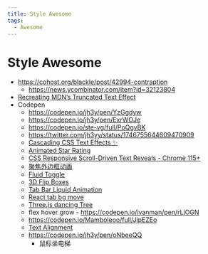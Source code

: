 ```yaml
---
title: Style Awesome
tags:
  - Awesome
---
```


# Style Awesome

- https://cohost.org/blackle/post/42994-contraption
  - https://news.ycombinator.com/item?id=32123804
- [Recreating MDN’s Truncated Text Effect](https://css-tricks.com/recreating-mdns-truncated-text-effect/)
- Codepen
  - https://codepen.io/jh3y/pen/YzGgdyw
  - https://codepen.io/jh3y/pen/ExrWOJe
  - https://codepen.io/ste-vg/full/PoQgvBK
  - https://twitter.com/jh3yy/status/1746755644609470909
  - [Cascading CSS Text Effects ✨](https://codepen.io/jh3y/pen/gOeGmRN)
  - [Animated Star Rating](https://codepen.io/jkantner/pen/BarvVNa)
  - [CSS Responsive Scroll-Driven Text Reveals - Chrome 115+](https://codepen.io/jh3y/pen/eYbYydG)
  - [聚焦外边框动画](https://codepen.io/argyleink/pen/JjEzeLp)
  - [Fluid Toggle](https://codepen.io/aaroniker/pen/rNzLwZL)
  - [3D Flip Boxes](https://codepen.io/amit_sheen/pen/YzQoMxR)
  - [Tab Bar Liquid Animation](https://codepen.io/romaopedro199/pen/ExvwPJM)
  - [React tab bg move](https://codesandbox.io/s/crazy-hertz-nzmpj?file=/src/Tabs.js)
  - [Three.js dancing Tree](https://codepen.io/pehaa/pen/KKXMKMN)
  - flex hover grow - https://codepen.io/ivanman/pen/rLjOGN
  - https://codepen.io/Mamboleoo/full/JjpEZEo
  - [Text Alignment](https://codepen.io/z-/pen/XWZgZxx)
  - https://codepen.io/jh3y/pen/oNbeeQQ
    - 鼠标坐电梯
